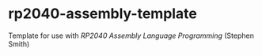 # rp2040-assembly-template
Template for use with _RP2040 Assembly Language Programming_ (Stephen Smith)
